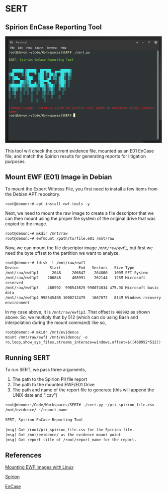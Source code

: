 # SERT
## Spirion EnCase Reporting Tool

![Screenshot of Terminal Image](images/screenshot.png)

This tool will check the current evidence file, mounted as an E01 EnCase file, and match the Spirion results for generating reports for litigation purposes.

## Mount EWF (E01) Image in Debian
To mount the Expert Witness File, you first need to install a few items from the Debian APT repository.
```
root@demon:~# apt install ewf-tools -y
```
Next, we need to mount the raw image to create a file descriptor that we can then mount using the proper file system of the original drive that was copied to the image.
```
root@demon:~# mkdir /mnt/raw
root@demon:~# ewfmount /path/to/file.e01 /mnt/raw
```
Now, we can mount the file descriptor image ```/mnt/raw/ewf1```, but first we need the byte offset to the partition we want to analyze.
```
root@demon:~# fdisk -l /mnt/raw/ewf1
Device              Start        End   Sectors   Size Type
/mnt/raw/ewf1p1      2048     206847    204800   100M EFI System
/mnt/raw/ewf1p2    206848     468991    262144   128M Microsoft reserved
/mnt/raw/ewf1p3    468992  998543625 998074634 475.9G Microsoft basic data
/mnt/raw/ewf1p4 998545408 1000212479   1667072   814M Windows recovery environment
```
In my case above, it is ```/mnt/raw/ewf1p3```. That offset is ```468992``` as shown above. So, we multiply that by 512 (which can do using Bash and interpolation during the mount command) like so,
```
root@demon:~# mkidr /mnt/evidence
mount /mnt/raw/ewf1 /mnt/evidence/ -o ro,loop,show_sys_files,streams_interace=windows,offset=$((468992*512))
```
## Running SERT
To run SERT, we pass three arguments,
  1. The path to the Spirion PII file report
  2. The path to the mounted EWF/E01 Drive
  3. The path and name of the report file to generate (this will append the UNIX date and ".csv")

```
root@demon:~/Code/Workspaces/SERT# ./sert.py ~/pii_spirion_file.csv /mnt/evidence/ ~/report_name

SERT, Spirion EnCase Reporting Tool

[msg] Got /root/pii_spirion_file.csv for the Spirion file.
[msg] Got /mnt/evidence/ as the evidence mount point.
[msg] Got report title of /root/report_name for the report.

```

## References

[Mounting EWF Images with Linux](https://www.andreafortuna.org/2018/04/11/how-to-mount-an-ewf-image-file-e01-on-linux/)

[Spirion](https://www.spirion.com/)

[EnCase](https://www.guidancesoftware.com/encase-forensic)
